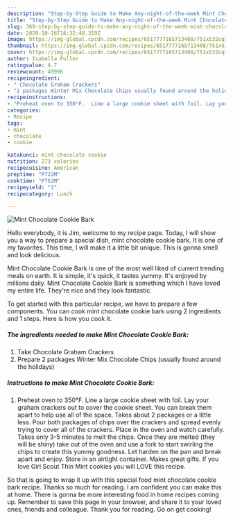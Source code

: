 ```yaml
---
description: "Step-by-Step Guide to Make Any-night-of-the-week Mint Chocolate Cookie Bark"
title: "Step-by-Step Guide to Make Any-night-of-the-week Mint Chocolate Cookie Bark"
slug: 369-step-by-step-guide-to-make-any-night-of-the-week-mint-chocolate-cookie-bark
date: 2020-10-16T16:32:48.319Z
image: https://img-global.cpcdn.com/recipes/6517777165713408/751x532cq70/mint-chocolate-cookie-bark-recipe-main-photo.jpg
thumbnail: https://img-global.cpcdn.com/recipes/6517777165713408/751x532cq70/mint-chocolate-cookie-bark-recipe-main-photo.jpg
cover: https://img-global.cpcdn.com/recipes/6517777165713408/751x532cq70/mint-chocolate-cookie-bark-recipe-main-photo.jpg
author: Isabella Fuller
ratingvalue: 4.7
reviewcount: 49996
recipeingredient:
- " Chocolate Graham Crackers"
- "2 packages Winter Mix Chocolate Chips usually found around the holidays"
recipeinstructions:
- "Preheat oven to 350°F.  Line a large cookie sheet with foil. Lay your graham crackers out to cover the cookie sheet. You can break them apart to help use all of the space. Takes about 2 packages or a little less. Pour both packages of chips over the crackers and spread evenly trying to cover all of the crackers. Place in the oven and watch carefully. Takes only 3-5 minutes to melt the chips. Once they are melted (they will be shiny) take out of the oven and use a fork to start swirling the chips to create this yummy goodness. Let harden on the pan and break apart and enjoy. Store in an airtight container. Makes great gifts. If you love Girl Scout Thin Mint cookies you will LOVE this recipe."
categories:
- Recipe
tags:
- mint
- chocolate
- cookie

katakunci: mint chocolate cookie 
nutrition: 273 calories
recipecuisine: American
preptime: "PT22M"
cooktime: "PT52M"
recipeyield: "2"
recipecategory: Lunch

---
```



![Mint Chocolate Cookie Bark](https://img-global.cpcdn.com/recipes/6517777165713408/751x532cq70/mint-chocolate-cookie-bark-recipe-main-photo.jpg)

Hello everybody, it is Jim, welcome to my recipe page. Today, I will show you a way to prepare a special dish, mint chocolate cookie bark. It is one of my favorites. This time, I will make it a little bit unique. This is gonna smell and look delicious.



Mint Chocolate Cookie Bark is one of the most well liked of current trending meals on earth. It is simple, it's quick, it tastes yummy. It's enjoyed by millions daily. Mint Chocolate Cookie Bark is something which I have loved my entire life. They're nice and they look fantastic.


To get started with this particular recipe, we have to prepare a few components. You can cook mint chocolate cookie bark using 2 ingredients and 1 steps. Here is how you cook it.

<!--inarticleads1-->

##### The ingredients needed to make Mint Chocolate Cookie Bark:

1. Take  Chocolate Graham Crackers
1. Prepare 2 packages Winter Mix Chocolate Chips (usually found around the holidays)




<!--inarticleads2-->

##### Instructions to make Mint Chocolate Cookie Bark:

1. Preheat oven to 350°F.  Line a large cookie sheet with foil. Lay your graham crackers out to cover the cookie sheet. You can break them apart to help use all of the space. Takes about 2 packages or a little less. Pour both packages of chips over the crackers and spread evenly trying to cover all of the crackers. Place in the oven and watch carefully. Takes only 3-5 minutes to melt the chips. Once they are melted (they will be shiny) take out of the oven and use a fork to start swirling the chips to create this yummy goodness. Let harden on the pan and break apart and enjoy. Store in an airtight container. Makes great gifts. If you love Girl Scout Thin Mint cookies you will LOVE this recipe.




So that is going to wrap it up with this special food mint chocolate cookie bark recipe. Thanks so much for reading. I am confident you can make this at home. There is gonna be more interesting food in home recipes coming up. Remember to save this page in your browser, and share it to your loved ones, friends and colleague. Thank you for reading. Go on get cooking!
